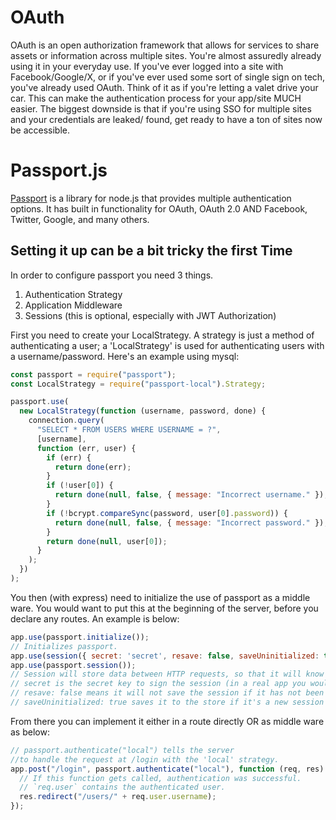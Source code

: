 # OAuth

OAuth is an open authorization framework that allows for services to share assets or information across multiple sites. You're almost assuredly already using it in your everyday use. If you've ever logged into a site with Facebook/Google/X, or if you've ever used some sort of single sign on tech, you've already used OAuth. Think of it as if you're letting a valet drive your car. This can make the authentication process for your app/site MUCH easier. The biggest downside is that if you're using SSO for multiple sites and your credentials are leaked/ found, get ready to have a ton of sites now be accessible.

# Passport.js

[Passport](http://www.passportjs.org/docs/authenticate/) is a library for node.js that provides multiple authentication options. It has built in functionality for OAuth, OAuth 2.0 AND Facebook, Twitter, Google, and many others.

## Setting it up can be a bit tricky the first Time

In order to configure passport you need 3 things.

1. Authentication Strategy
2. Application Middleware
3. Sessions (this is optional, especially with JWT Authorization)

First you need to create your LocalStrategy. A strategy is just a method of authenticating a user; a 'LocalStrategy' is used for authenticating users with a username/password. Here's an example using mysql:

```javascript
const passport = require("passport");
const LocalStrategy = require("passport-local").Strategy;

passport.use(
  new LocalStrategy(function (username, password, done) {
    connection.query(
      "SELECT * FROM USERS WHERE USERNAME = ?",
      [username],
      function (err, user) {
        if (err) {
          return done(err);
        }
        if (!user[0]) {
          return done(null, false, { message: "Incorrect username." });
        }
        if (!bcrypt.compareSync(password, user[0].password)) {
          return done(null, false, { message: "Incorrect password." });
        }
        return done(null, user[0]);
      }
    );
  })
);
```

You then (with express) need to initialize the use of passport as a middle ware. You would want to put this at the beginning of the server, before you declare any routes.
An example is below:

```javascript
app.use(passport.initialize());
// Initializes passport.
app.use(session({ secret: 'secret', resave: false, saveUninitialized: true}));
app.use(passport.session());
// Session will store data between HTTP requests, so that it will know the user is logged in between requests.
// secret is the secret key to sign the session (in a real app you would use a long, random string for security).
// resave: false means it will not save the session if it has not been modified.
// saveUninitialized: true saves it to the store if it's a new session but not modified.
```

From there you can implement it either in a route directly OR as middle ware as below:

```javascript
// passport.authenticate("local") tells the server 
//to handle the request at /login with the 'local' strategy.
app.post("/login", passport.authenticate("local"), function (req, res) {
  // If this function gets called, authentication was successful.
  // `req.user` contains the authenticated user.
  res.redirect("/users/" + req.user.username);
});
```

